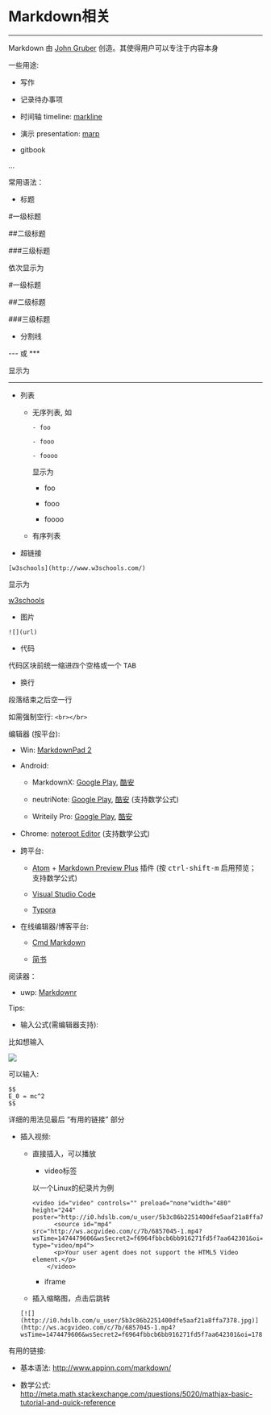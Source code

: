 # Markdown相关

---

Markdown 由 [John Gruber](http://daringfireball.net/) 创造。其使得用户可以专注于内容本身

一些用途:

- 写作

- 记录待办事项

- 时间轴 timeline: [markline](https://www.npmjs.com/package/markline)

- 演示 presentation: [marp](https://github.com/yhatt/marp)

- gitbook

...


常用语法：

- 标题

\#一级标题

\##二级标题

\###三级标题

依次显示为

#一级标题

##二级标题

###三级标题


- 分割线

\-\-\- 或 \*\*\*

显示为

---


- 列表

    - 无序列表, 如

        ````
        - foo

        - fooo

        - foooo
        ````

        显示为

        - foo

        - fooo

        - foooo

    - 有序列表

- 超链接

````
[w3schools](http://www.w3schools.com/)
````

显示为

[w3schools](http://www.w3schools.com/)

- 图片

````
![](url)
````

- 代码

代码区块前统一缩进四个空格或一个 <kbd>TAB</kbd>


- 换行

段落结束之后空一行

如需强制空行: ````<br></br>````


编辑器 (按平台):

- Win: [MarkdownPad 2](http://markdownpad.com/)

- Android:

    - MarkdownX: [Google Play](https://play.google.com/store/apps/details?id=com.ryeeeeee.markdownx&hl=zh), [酷安](http://coolapk.com/apk/com.ryeeeeee.markdownx)

    - neutriNote: [Google Play](https://play.google.com/store/apps/details?id=com.appmindlab.nano), [酷安](http://coolapk.com/apk/com.appmindlab.nano) (支持数学公式)

    - Writeily Pro: [Google Play](https://play.google.com/store/apps/details?id=me.writeily), [酷安](http://coolapk.com/apk/me.writeily.pro)

- Chrome: [noteroot Editor](https://chrome.google.com/webstore/detail/noteroot-editor/migeiocipmppkdjahehpchaechhbohbo?utm_source=chrome-app-launcher-info-dialog) (支持数学公式)

- 跨平台:

    - [Atom](https://atom.io/) + [Markdown Preview Plus](https://atom.io/packages/markdown-preview-plus) 插件 (按 <kbd>ctrl-shift-m</kbd> 启用预览；支持数学公式)

    - [Visual Studio Code](https://code.visualstudio.com)

    - [Typora](https://www.typora.io)

- 在线编辑器/博客平台:

    - [Cmd Markdown](https://www.zybuluo.com/mdeditor#344907)

    - [简书](http://www.jianshu.com/)


阅读器：

- uwp: [Markdownr](https://www.microsoft.com/zh-cn/store/p/markdownr/9nblggh6blt3)

Tips:

- 输入公式(需编辑器支持):

 比如想输入

![](https://wikimedia.org/api/rest_v1/media/math/render/svg/4ffd15697f84951ae199ef319645c6add13fcb8a)

可以输入:

    $$
    E_0 = mc^2
    $$

详细的用法见最后 “有用的链接” 部分


- 插入视频:

    - 直接插入，可以播放

        - video标签

        以一个Linux的纪录片为例

        ````
        <video id="video" controls="" preload="none"width="480" height="244" poster="http://i0.hdslb.com/u_user/5b3c86b2251400dfe5aaf21a8ffa7378.jpg">
              <source id="mp4" src="http://ws.acgvideo.com/c/7b/6857045-1.mp4?wsTime=1474479606&wsSecret2=f6964fbbcb6bb916271fd5f7aa642301&oi=1780870356&internal=1" type="video/mp4">
              <p>Your user agent does not support the HTML5 Video element.</p>
            </video>
        ````

        - iframe

    - 插入缩略图，点击后跳转

    ````
    [![](http://i0.hdslb.com/u_user/5b3c86b2251400dfe5aaf21a8ffa7378.jpg)](http://ws.acgvideo.com/c/7b/6857045-1.mp4?wsTime=1474479606&wsSecret2=f6964fbbcb6bb916271fd5f7aa642301&oi=1780870356&internal=1)
    ````


有用的链接:

- 基本语法:
http://www.appinn.com/markdown/

- 数学公式: http://meta.math.stackexchange.com/questions/5020/mathjax-basic-tutorial-and-quick-reference
